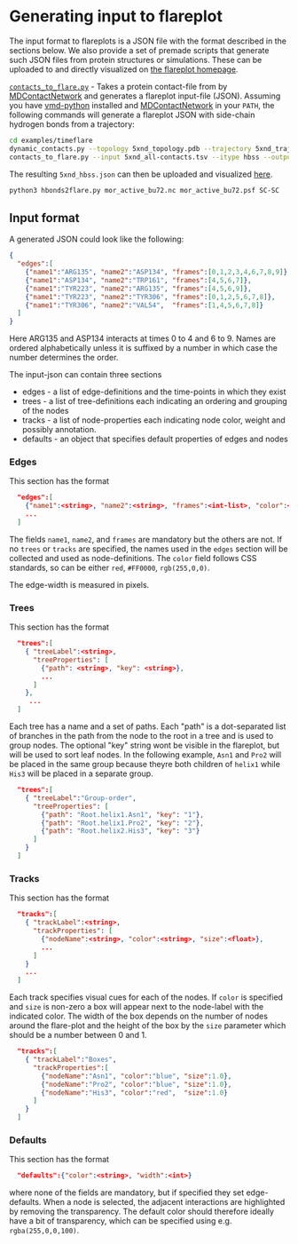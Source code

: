 # Generating input to flareplot

The input format to flareplots is a JSON file with the format described in the sections below. We also provide a set of premade scripts that generate such JSON files from protein structures or simulations. These can be uploaded to and directly visualized on [the flareplot homepage](https://gpcrviz.github.io/flareplot/?p=create).

[`contacts_to_flare.py`](https://raw.githubusercontent.com/GPCRviz/flareplot/master/input/contacts_to_flare.py) - Takes a protein contact-file from by [MDContactNetwork](https://github.com/Eigenstate/vmd-python) and generates a flareplot input-file (JSON). Assuming you have [vmd-python](https://github.com/Eigenstate/vmd-python) installed and [MDContactNetwork](https://github.com/Eigenstate/vmd-python) in your `PATH`, the following commands will generate a flareplot JSON with side-chain hydrogen bonds from a trajectory:
```bash
cd examples/timeflare
dynamic_contacts.py --topology 5xnd_topology.pdb --trajectory 5xnd_trajectory.dcd --all-interactions --output 5xnd_all-contacts.tsv
contacts_to_flare.py --input 5xnd_all-contacts.tsv --itype hbss --output 5xnd_hbss.json
```
The resulting `5xnd_hbss.json` can then be uploaded and visualized [here](https://gpcrviz.github.io/flareplot/?p=create).


```bash
python3 hbonds2flare.py mor_active_bu72.nc mor_active_bu72.psf SC-SC
```


## Input format
A generated JSON could look like the following:

```json
{
  "edges":[
    {"name1":"ARG135", "name2":"ASP134", "frames":[0,1,2,3,4,6,7,8,9]},
    {"name1":"ASP134", "name2":"TRP161", "frames":[4,5,6,7]},
    {"name1":"TYR223", "name2":"ARG135", "frames":[4,5,6,9]},
    {"name1":"TYR223", "name2":"TYR306", "frames":[0,1,2,5,6,7,8]},
    {"name1":"TYR306", "name2":"VAL54",  "frames":[1,4,5,6,7,8]}
  ]
}
```
      
Here ARG135 and ASP134 interacts at times 0 to 4 and 6 to 9. Names are ordered alphabetically unless it is suffixed by a number in which case the number determines the order. 

The input-json can contain three sections
 * edges - a list of edge-definitions and the time-points in which they exist
 * trees - a list of tree-definitions each indicating an ordering and grouping of the nodes
 * tracks - a list of node-properties each indicating node color, weight and possibly annotation. 
 * defaults - an object that specifies default properties of edges and nodes

### Edges
This section has the format
```json
  "edges":[
    {"name1":<string>, "name2":<string>, "frames":<int-list>, "color":<string>, "width":<int>},
    ...
  ]
```
The fields `name1`, `name2`, and `frames` are mandatory but the others are not. If no `trees` or `tracks` are specified, the names used in the `edges` section will be collected and used as node-definitions. The `color` field follows CSS standards, so can be either `red`, `#FF0000`, `rgb(255,0,0)`.

The edge-width is measured in pixels. 

### Trees
This section has the format
```json
  "trees":[
    { "treeLabel":<string>, 
      "treeProperties": [
        {"path": <string>, "key": <string>},
        ...
      ]
    },
     ...
  ]
```
Each tree has a name and a set of paths. Each "path" is a dot-separated list of branches in the path from the node to the root in a tree and is used to group nodes. The optional "key" string wont be visible in the flareplot, but will be used to sort leaf nodes. In the following example, `Asn1` and `Pro2` will be placed in the same group because theyre both children of `helix1` while `His3` will be placed in a separate group. 
```json
  "trees":[
    { "treeLabel":"Group-order",
      "treeProperties": [
        {"path": "Root.helix1.Asn1", "key": "1"},
        {"path": "Root.helix1.Pro2", "key": "2"},
        {"path": "Root.helix2.His3", "key": "3"}
      ]
    }
  ]
```

### Tracks
This section has the format
```json
  "tracks":[
    { "trackLabel":<string>, 
      "trackProperties": [
        {"nodeName":<string>, "color":<string>, "size":<float>},
        ...
      ]
    }
    ...
  ]
```

Each track specifies visual cues for each of the nodes. If `color` is specified and `size` is non-zero a box will appear next to the node-label with the indicated color. The width of the box depends on the number of nodes around the flare-plot and the height of the box by the `size` parameter which should be a number between 0 and 1. 
```json
  "tracks":[
    { "trackLabel":"Boxes",
      "trackProperties":[
        {"nodeName":"Asn1", "color":"blue", "size":1.0},
        {"nodeName":"Pro2", "color":"blue", "size":1.0},
        {"nodeName":"His3", "color":"red",  "size":1.0}
      ]
    }
  ]
```


### Defaults
This section has the format
```json
  "defaults":{"color":<string>, "width":<int>}
```
where none of the fields are mandatory, but if specified they set edge-defaults. When a node is selected, the adjacent interactions are highlighted by removing the transparency. The default color should therefore ideally have a bit of transparency, which can be specified using e.g. `rgba(255,0,0,100)`. 

